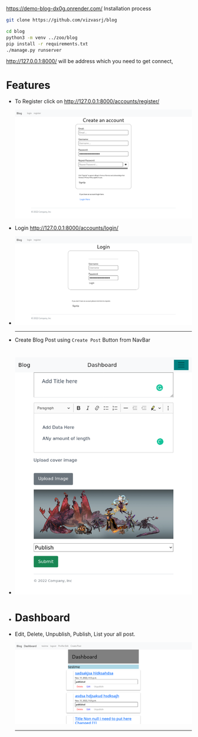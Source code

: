 https://demo-blog-dx0g.onrender.com/
Installation process

```bash
git clone https://github.com/vizvasrj/blog
```

```bash
cd blog
python3 -m venv ../zoo/blog
pip install -r requirements.txt
./manage.py runserver
```

http://127.0.0.1:8000/ will be address which you need to get connect,

# Features

* To Register click on http://127.0.0.1:8000/accounts/register/

  ![](assets/20221117_204847_image.png)
* Login http://127.0.0.1:8000/accounts/login/
* ![](assets/20221117_205021_image.png)

  ---
* Create Blog Post using `Create Post` Button from NavBar
* # ![](assets/20221117_203406_img01.png)
* # Dashboard
* Edit, Delete, Unpublish, Publish, List your all post.

  ![](assets/20221117_205304_image.png)

  ---
